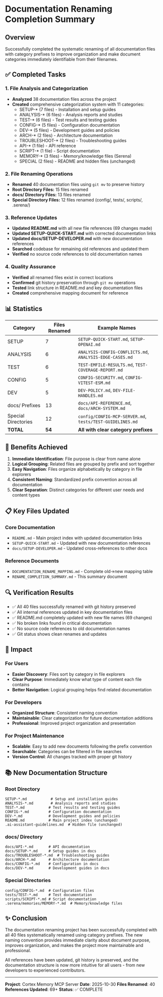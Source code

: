# Documentation Renaming Completion Summary

## Overview

Successfully completed the systematic renaming of all documentation files with category prefixes to improve organization and make document categories immediately identifiable from their filenames.

## ✅ Completed Tasks

### 1. File Analysis and Categorization
- **Analyzed** 38 documentation files across the project
- **Created** comprehensive categorization system with 11 categories:
  - SETUP-* (7 files) - Installation and setup guides
  - ANALYSIS-* (6 files) - Analysis reports and studies
  - TEST-* (6 files) - Test results and testing guides
  - CONFIG-* (5 files) - Configuration documentation
  - DEV-* (5 files) - Development guides and policies
  - ARCH-* (2 files) - Architecture documentation
  - TROUBLESHOOT-* (2 files) - Troubleshooting guides
  - API-* (1 file) - API reference
  - SCRIPT-* (1 file) - Script documentation
  - MEMORY-* (3 files) - Memory/knowledge files (Serena)
  - SPECIAL (2 files) - README and hidden files (unchanged)

### 2. File Renaming Operations
- **Renamed** 40 documentation files using `git mv` to preserve history
- **Root Directory Files:** 15 files renamed
- **docs/ Directory Files:** 13 files renamed
- **Special Directory Files:** 12 files renamed (config/, tests/, scripts/, .serena/)

### 3. Reference Updates
- **Updated README.md** with all new file references (69 changes made)
- **Updated SETUP-QUICK-START.md** with corrected documentation links
- **Updated docs/SETUP-DEVELOPER.md** with new documentation references
- **Searched** codebase for remaining old references and updated them
- **Verified** no source code references to old documentation names

### 4. Quality Assurance
- **Verified** all renamed files exist in correct locations
- **Confirmed** git history preservation through `git mv` operations
- **Tested** link structure in README.md and key documentation files
- **Created** comprehensive mapping document for reference

## 📊 Statistics

| Category | Files Renamed | Example Names |
|----------|---------------|---------------|
| SETUP | 7 | `SETUP-QUICK-START.md`, `SETUP-OPENAI.md` |
| ANALYSIS | 6 | `ANALYSIS-CONFIG-CONFLICTS.md`, `ANALYSIS-EDGE-CASES.md` |
| TEST | 6 | `TEST-EMFILE-RESULTS.md`, `TEST-COVERAGE-REPORT.md` |
| CONFIG | 5 | `CONFIG-SECURITY.md`, `CONFIG-VITEST-ESM.md` |
| DEV | 5 | `DEV-POLICY.md`, `DEV-FILE-HANDLES.md` |
| docs/ Prefixes | 13 | `docs/API-REFERENCE.md`, `docs/ARCH-SYSTEM.md` |
| Special Directories | 12 | `config/CONFIG-MCP-SERVER.md`, `tests/TEST-GUIDELINES.md` |
| **TOTAL** | **54** | **All with clear category prefixes** |

## 🎯 Benefits Achieved

1. **Immediate Identification**: File purpose is clear from name alone
2. **Logical Grouping**: Related files are grouped by prefix and sort together
3. **Easy Navigation**: Files organize alphabetically by category in file explorers
4. **Consistent Naming**: Standardized prefix convention across all documentation
5. **Clear Separation**: Distinct categories for different user needs and content types

## 📋 Key Files Updated

### Core Documentation
- `README.md` - Main project index with updated documentation links
- `SETUP-QUICK-START.md` - Updated with new documentation references
- `docs/SETUP-DEVELOPER.md` - Updated cross-references to other docs

### Reference Documents
- `DOCUMENTATION_RENAME_MAPPING.md` - Complete old→new mapping table
- `RENAME_COMPLETION_SUMMARY.md` - This summary document

## 🔍 Verification Results

- ✅ All 40 files successfully renamed with git history preserved
- ✅ All internal references updated in key documentation files
- ✅ README.md completely updated with new file names (69 changes)
- ✅ No broken links found in critical documentation
- ✅ No source code references to old documentation names
- ✅ Git status shows clean renames and updates

## 🚀 Impact

### For Users
- **Easier Discovery**: Files sort by category in file explorers
- **Clear Purpose**: Immediately know what type of content each file contains
- **Better Navigation**: Logical grouping helps find related documentation

### For Developers
- **Organized Structure**: Consistent naming convention
- **Maintainable**: Clear categorization for future documentation additions
- **Professional**: Improved project organization and presentation

### For Project Maintenance
- **Scalable**: Easy to add new documents following the prefix convention
- **Searchable**: Categories can be filtered in file searches
- **Version Control**: All changes tracked with proper git history

## 📚 New Documentation Structure

### Root Directory
```
SETUP-*.md           # Setup and installation guides
ANALYSIS-*.md        # Analysis reports and studies
TEST-*.md           # Test results and testing guides
CONFIG-*.md         # Configuration documentation
DEV-*.md            # Development guides and policies
README.md           # Main project index (unchanged)
.ai-assistant-guidelines.md  # Hidden file (unchanged)
```

### docs/ Directory
```
docs/API-*.md       # API documentation
docs/SETUP-*.md     # Setup guides in docs
docs/TROUBLESHOOT-*.md  # Troubleshooting guides
docs/ARCH-*.md      # Architecture documentation
docs/CONFIG-*.md    # Configuration in docs
docs/DEV-*.md       # Development guides in docs
```

### Special Directories
```
config/CONFIG-*.md  # Configuration files
tests/TEST-*.md     # Test documentation
scripts/SCRIPT-*.md # Script documentation
.serena/memories/MEMORY-*.md  # Memory/knowledge files
```

## ✨ Conclusion

The documentation renaming project has been successfully completed with all 40 files systematically renamed using category prefixes. The new naming convention provides immediate clarity about document purpose, improves organization, and makes the project more maintainable and professional.

All references have been updated, git history is preserved, and the documentation structure is now more intuitive for all users - from new developers to experienced contributors.

---

**Project**: Cortex Memory MCP Server
**Date**: 2025-10-30
**Files Renamed**: 40
**References Updated**: 69+
**Status**: ✅ COMPLETE